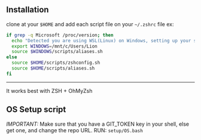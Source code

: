 ## Installation

clone at your `$HOME` and add each script file on your `~/.zshrc` file
ex:
```sh
if grep -q Microsoft /proc/version; then
  echo "Detected you are using WSL(Linux) on Windows, setting up your shell..."
  export WINDOWS=/mnt/c/Users/Lion
  source $WINDOWS/scripts/aliases.sh
else
  source $HOME/scripts/zshconfig.sh
  source $HOME/scripts/aliases.sh
fi
```
___
It works best with ZSH + OhMyZsh

## OS Setup script
*IMPORTANT:* Make sure that you have a GIT_TOKEN key in your shell, else get one, and change the repo URL.
RUN: `setup/OS.bash`
